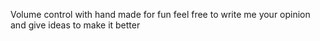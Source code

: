 Volume control with hand made for fun feel free to write me your opinion and give ideas to make it better
